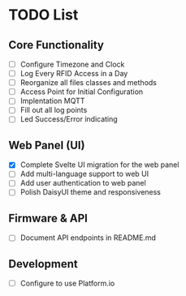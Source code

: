 # TODO List

## Core Functionality
- [ ] Configure Timezone and Clock
 - [ ] Log Every RFID Access in a Day
- [ ] Reorganize all files classes and methods
- [ ] Access Point for Initial Configuration
- [ ] Implentation MQTT
- [ ] Fill out all log points
- [ ] Led Success/Error indicating

## Web Panel (UI)
- [x] Complete Svelte UI migration for the web panel
- [ ] Add multi-language support to web UI
- [ ] Add user authentication to web panel
- [ ] Polish DaisyUI theme and responsiveness

## Firmware & API
- [ ] Document API endpoints in README.md

## Development
- [ ] Configure to use Platform.io